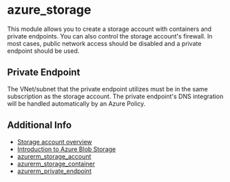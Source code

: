 # azure_storage

This module allows you to create a storage account with containers and private endpoints.
You can also control the storage account's firewall. In most cases, public network
access should be disabled and a private endpoint should be used.

## Private Endpoint

The VNet/subnet that the private endpoint utilizes must be in the same subscription as
the storage account. The private endpoint's DNS integration will be handled
automatically by an Azure Policy.

## Additional Info

* [Storage account overview](https://learn.microsoft.com/en-us/azure/storage/common/storage-account-overview)
* [Introduction to Azure Blob Storage](https://learn.microsoft.com/en-us/azure/storage/blobs/storage-blobs-introduction)
* [azurerm_storage_account](https://registry.terraform.io/providers/hashicorp/azurerm/latest/docs/resources/storage_account)
* [azurerm_storage_container](https://registry.terraform.io/providers/hashicorp/azurerm/latest/docs/resources/storage_container)
* [azurerm_private_endpoint](https://registry.terraform.io/providers/hashicorp/azurerm/latest/docs/resources/private_endpoint)
